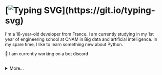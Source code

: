 # [![Typing SVG](https://readme-typing-svg.herokuapp.com?font=Montserrat&color=F7AF3F&lines=Hi!)](https://git.io/typing-svg)

I'm a 18-year-old developer from France. I am currently studying in my 1st year of engineering school at CNAM in Big data and artificial intelligence.
In my spare time, I like to learn something new about Python.

🤖 I am currently working on a bot discord

<br>

<details>
  <summary>More...</summary>
  <br>
  Updated : 28/09/2021
</details>
